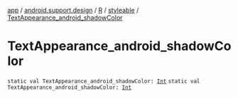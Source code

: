 [app](../../../index.md) / [android.support.design](../../index.md) / [R](../index.md) / [styleable](index.md) / [TextAppearance_android_shadowColor](./-text-appearance_android_shadow-color.md)

# TextAppearance_android_shadowColor

`static val TextAppearance_android_shadowColor: `[`Int`](https://kotlinlang.org/api/latest/jvm/stdlib/kotlin/-int/index.html)
`static val TextAppearance_android_shadowColor: `[`Int`](https://kotlinlang.org/api/latest/jvm/stdlib/kotlin/-int/index.html)